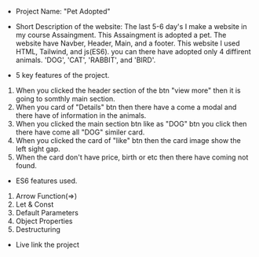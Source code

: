 * Project Name: 
"Pet Adopted"

* Short Description of the website: 
The last 5-6 day's I make a website in my course Assaingment. This Assaingment is adopted a pet. The website have Navber, Header, Main, and a footer. This website I used HTML, Tailwind, and js(ES6). you can there have adopted only 4 diffirent animals. 'DOG', 'CAT', 'RABBIT', and 'BIRD'.

* 5 key features of the project.
1. When you clicked the header section of the btn "view more" then it is going to somthly main section. 
2. When you card of "Details" btn then there have a come a modal and there have of information in the animals.
3. When you clicked the main section btn like as "DOG" btn you click then there have come all "DOG" similer card.
4. When you clicked the card of "like" btn then the card image show the left sight gap.
5. When the card don't have price, birth or etc then there have coming not found.

* ES6 features used.
1. Arrow Function(=>)
2. Let & Const
3. Default Parameters
4. Object Properties
5. Destructuring 




* Live link the project
